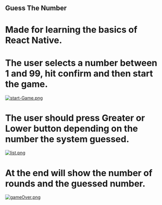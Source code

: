 ## Guess The Number

# Made for learning the basics of React Native.

# The user selects a number between 1 and 99, hit confirm and then start the game. 
[![start-Game.png](https://i.postimg.cc/KzhTZjXx/start-Game.png)](https://postimg.cc/7CXh9xYW)

# The user should press Greater or Lower button depending on the number the system guessed.
[![list.png](https://i.postimg.cc/RZj6RhZK/list.png)](https://postimg.cc/LJ384Hf8)

#  At the end will show the number of rounds and the guessed number.
[![gameOver.png](https://i.postimg.cc/QdV1mvkG/gameOver.png)](https://postimg.cc/gxFxkSTN)
